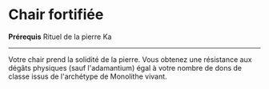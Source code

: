 # Chair fortifiée

<p><span id="ctl00_MainContent_DetailedOutput"><strong>Prérequis</strong> Rituel de la pierre Ka<br></span></p>
<hr>
<p>Votre chair prend la solidité de la pierre. Vous obtenez une résistance aux dégâts physiques (sauf l'adamantium) égal à votre nombre de dons de classe issus de l'archétype de Monolithe vivant.&nbsp;</p>